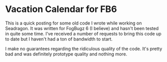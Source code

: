 Vacation Calendar for FB6
========================

This is a quick posting for some old code I wrote while working on Seadragon. It was written for FogBugz 6 (I believe) and hasn't been tested in quite some time. I've received a number of requests to bring this code up to date but I haven't had a ton of bandwidth to start.

I make no guarantees regarding the ridiculous quality of the code. It's pretty bad and was definitely prototype quality and nothing more.
